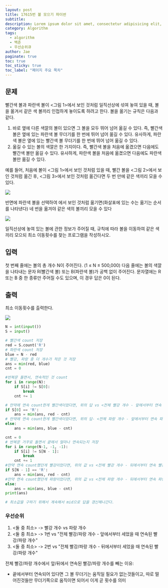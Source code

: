 ```yaml
---
layout: post
title: 17615번 볼 모으기 파이썬
subtitle:
description: Lorem ipsum dolor sit amet, consectetur adipisicing elit, sed do eiusmod tempor incididunt ut labore et dolore magna aliqua.
category: Algorithm
tags:
  - algorithm
  - 백준
  - 우선순위큐
author: Jae
paginate: true
toc: true
toc_sticky: true
toc_label: "페이지 주요 목차"
---
```


## 문제

빨간색 볼과 파란색 볼이 <그림 1>에서 보인 것처럼 일직선상에 섞여 놓여 있을 때, 볼을 옮겨서 같은 색 볼끼리 인접하게 놓이도록 하려고 한다. 볼을 옮기는 규칙은 다음과 같다.

1. 바로 옆에 다른 색깔의 볼이 있으면 그 볼을 모두 뛰어 넘어 옮길 수 있다. 즉, 빨간색 볼은 옆에 있는 파란색 볼 무더기를 한 번에 뛰어 넘어 옮길 수 있다. 유사하게, 파란색 볼은 옆에 있는 빨간색 볼 무더기를 한 번에 뛰어 넘어 옮길 수 있다.
2. 옮길 수 있는 볼의 색깔은 한 가지이다. 즉, 빨간색 볼을 처음에 옮겼으면 다음에도 빨간색 볼만 옮길 수 있다. 유사하게, 파란색 볼을 처음에 옮겼으면 다음에도 파란색 볼만 옮길 수 있다.

예를 들어, 처음에 볼이 <그림 1>에서 보인 것처럼 있을 때, 빨간 볼을 <그림 2>에서 보인 것처럼 옮긴 후, <그림 3>에서 보인 것처럼 옮긴다면 두 번 만에 같은 색끼리 모을 수 있다.

![](https://imagedelivery.net/v7-TZByhOiJbNM9RaUdzSA/b8bd1e2e-e780-489f-6cea-501bcc6ff700/public)

반면에 파란색 볼을 선택하여 에서 보인 것처럼 옮기면(화살표에 있는 수는 옮기는 순서를 나타낸다) 네 번을 옮겨야 같은 색의 볼끼리 모을 수 있다

![](https://imagedelivery.net/v7-TZByhOiJbNM9RaUdzSA/4fa8e95f-b4a3-45e8-f3ec-9ea214047e00/public)

일직선상에 놓여 있는 볼에 관한 정보가 주어질 때, 규칙에 따라 볼을 이동하여 같은 색끼리 모으되 최소 이동횟수를 찾는 프로그램을 작성하시오.

## 입력

첫 번째 줄에는 볼의 총 개수 N이 주어진다. (1 ≤ N ≤ 500,000) 다음 줄에는 볼의 색깔을 나타내는 문자 R(빨간색 볼) 또는 B(파란색 볼)가 공백 없이 주어진다. 문자열에는 R 또는 B 중 한 종류만 주어질 수도 있으며, 이 경우 답은 0이 된다.

## 출력

최소 이동횟수를 출력한다.

![](https://imagedelivery.net/v7-TZByhOiJbNM9RaUdzSA/81637b07-1481-41bb-9cca-abf0aa31d400/public)

```python
N = int(input())
S = input()

# 빨간색 count 저장
red = S.count('R')
# 파란색 count 저장
blue = N - red
# 빨강, 파랑 중 더 개수가 적은 것 저장
ans = min(red, blue)
cnt = 0

#반복문 돌면서, 연속적인 것 count
for i in range(N):
    if S[i] != S[0]:
        break
    cnt += 1

# 만약에 연속 count한게 빨간색이었다면, 위의 답 vs <전체 빨강 개수 - 앞에서부터 연속 빨강 개수> 중 적은 것 저장
if S[0] == 'R':
    ans = min(ans, red - cnt)
# 만약에 연속 count한게 빨간색이었다면, 위의 답- <전체 파랑 개수 - 앞에서부터 연속 파랑 개수> 중 적은 것 저장
else:
    ans = min(ans, blue - cnt)

cnt = 0
# 반복문 거꾸로 돌면서 끝에서 얼마나 연속되는지 저장
for i in range(N-1, -1, -1):
    if S[i] != S[N - 1]:
        break
    cnt += 1
#만약 연속 count했던게 빨강이었다면, 위의 값 vs <전체 빨강 개수 - 뒤에서부터 연속 빨강 개수>
if S[N - 1] == 'R':
    ans = min(ans, red - cnt)
#만약 연속 count했던게 파랑이었다면, 위의 값 vs <전체 파랑 개수 - 뒤에서부터 연속 파랑 개수>
else:
    ans = min(ans, blue - cnt)
print(ans)

# 최소값을 구하기 위해서 계속해서 mid으로 답을 갱신해나간다.

```

### 우선순위

1. <둘 중 최소> -> 빨강 개수 vs 파랑 개수
2. <둘 중 최소> -> 1번 vs "전체 빨강/파랑 개수 - 앞에서부터 세었을 때 연속된 빨강/파랑 개수"
3. <둘 중 최소> -> 2번 vs "전체 빨강/파랑 개수 - 뒤에서부터 세었을 때 연속된 빨강/파랑 개수"

전체 빨강/파랑 개수에서 앞/뒤에서 연속된 빨강/파랑 개수를 빼는 이유:

- 끝에서부터 연속되어 있다면 그 볼 무더기는 움직일 필요가 없는것들이고, 따로 떨어진것들만 무더기쪽으로 움직이면 되어서 이게 곧 횟수를 의미
